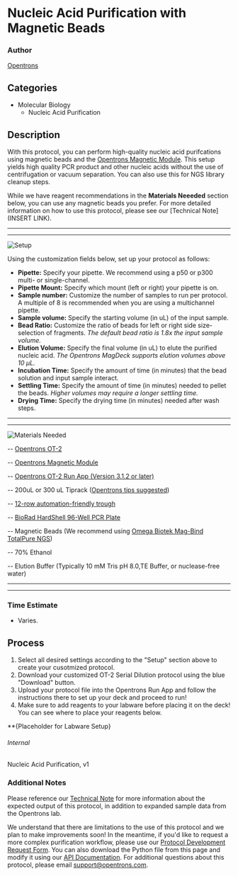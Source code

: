 # Nucleic Acid Purification with Magnetic Beads

### Author
[Opentrons](https://opentrons.com/)

## Categories
* Molecular Biology
    * Nucleic Acid Purification

## Description
With this protocol, you can perform high-quality nucleic acid purifcations using magnetic beads and the [Opentrons Magnetic Module](https://shop.opentrons.com/products/magdeck?_ga=2.120183432.1039841802.1542049668-403439593.1535387376). This setup yields high quality PCR product and other nucleic acids without the use of centrifugation or vacuum separation. You can also use this for NGS library cleanup steps.

While we have reagent recommendations in the **Materials Neeeded** section below, you can use any magnetic beads you prefer. For more detailed information on how to use this protocol, please see our [Technical Note](INSERT LINK).

---

---


![Setup](https://s3.amazonaws.com/opentrons-protocol-library-website/custom-README-images/Nucleic+Acid+Purification/Setup.png)

Using the customization fields below, set up your protocol as follows:

   * **Pipette:** Specify your pipette. We recommend using a p50 or p300 multi- or single-channel.
   * **Pipette Mount:** Specify which mount (left or right) your pipette is on.
   * **Sample number:** Customize the number of samples to run per protocol. A multiple of 8 is recommended when you are using a multichannel pipette.
   * **Sample volume:** Specify the starting volume (in uL) of the input sample.
   * **Bead Ratio:** Customize the ratio of beads for left or right side size-selection of fragments. *The default bead ratio is 1.8x the input sample volume.*
   * **Elution Volume:** Specify the final volume (in uL) to elute the purified nucleic acid. *The Opentrons MagDeck supports elution volumes above 10 µL.*
   * **Incubation Time:** Specify the amount of time (in minutes) that the bead solution and input sample interact.
   * **Settling Time:** Specify the amount of time (in minutes) needed to pellet the beads. *Higher volumes may require a longer settling time.*
   * **Drying Time:** Specify the drying time (in minutes) needed after wash steps.

---

---


![Materials Needed](https://s3.amazonaws.com/opentrons-protocol-library-website/custom-README-images/customizable-serial-dilution/materials.png)

-- [Opentrons OT-2](http://opentrons.com/ot-2)

-- [Opentrons Magnetic Module](https://shop.opentrons.com/products/magdeck?_ga=2.171718441.823190023.1542396855-403439593.1535387376)

-- [Opentrons OT-2 Run App (Version 3.1.2 or later)](http://opentrons.com/ot-app)

-- 200uL or 300 uL Tiprack ([Opentrons tips suggested](https://shop.opentrons.com/collections/opentrons-tips/products/opentrons-300ul-tips-racks-9-600-tips))

-- [12-row automation-friendly trough](https://www.usascientific.com/12-channel-automation-reservoir.aspx)

-- [BioRad HardShell 96-Well PCR Plate](http://www.bio-rad.com/en-us/sku/hsp9601-hard-shell-96-well-pcr-plates-low-profile-thin-wall-skirted-white-clear?ID=hsp9601)

-- Magnetic Beads (We recommend using [Omega Biotek Mag-Bind TotalPure NGS](http://omegabiotek.com/store/product/mag-bind-totalpure-ngs/))

-- 70% Ethanol 

-- Elution Buffer (Typically  10 mM Tris pH 8.0,TE Buffer, or nuclease-free water)

---

---

### Time Estimate
* Varies.

## Process
1. Select all desired settings according to the "Setup" section above to create your cusotmized protocol.
2. Download your customized OT-2 Serial Dilution protocol using the blue "Download" button.
3. Upload your protocol file into the Opentrons Run App and follow the instructions there to set up your deck and proceed to run!
4. Make sure to add reagents to your labware before placing it on the deck! You can see where to place your reagents below.

**{Placeholder for Labware Setup}

###### Internal
Nucleic Acid Purification, v1

### Additional Notes
Please reference our [Technical Note]() for more information about the expected output of this protocol, in addition to expanded sample data from the Opentrons lab. 

We understand that there are limitations to the use of this protocol and we plan to make improvements soon! In the meantime, if you'd like to request a more complex purification workflow, please use our [Protocol Development Request Form](https://opentrons-protocol-dev.paperform.co/). You can also download the Python file from this page and modify it using our [API Documentation](https://docs.opentrons.com/). For additional questions about this protocol, please email support@opentrons.com.
